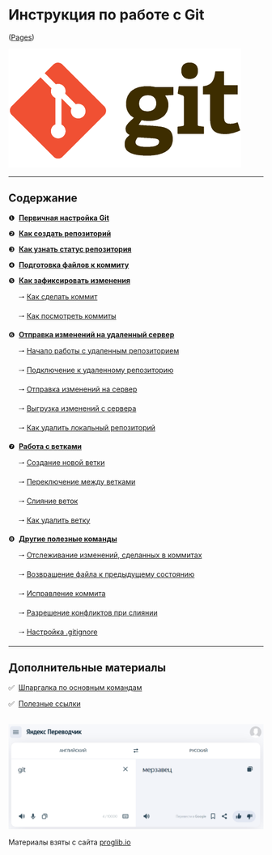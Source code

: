 # Инструкция по работе с Git

 ([Pages](https://git-morozova.github.io/Git_manual/))
<!--
LICENSE: [MIT](license.md)
-->
![Git logo](img/git-logo.png)


---

## Содержание
❶&nbsp; [**Первичная настройка Git**](pages/config.md) 

❷&nbsp; [**Как создать репозиторий**](pages/init.md) 

❸&nbsp; [**Как узнать статус репозитория**](pages/status.md) 

❹&nbsp; [**Подготовка файлов к коммиту**](pages/add.md)

❺&nbsp; [**Как зафиксировать изменения**](pages/commit.md)

&nbsp;&nbsp;&nbsp;&nbsp;&nbsp;🠒 [Как сделать коммит](pages/commit.md#как-сделать-коммит)

&nbsp;&nbsp;&nbsp;&nbsp;&nbsp;🠒 [Как посмотреть коммиты](pages/commit.md#как-посмотреть-коммиты)

❻&nbsp; [**Отправка изменений на удаленный сервер**](pages/push.md)

&nbsp;&nbsp;&nbsp;&nbsp;&nbsp;🠒 [Начало работы с удаленным репозиторием](pages/push.md#что-такое-удаленный-репозиторий)

&nbsp;&nbsp;&nbsp;&nbsp;&nbsp;🠒 [Подключение к удаленному репозиторию](pages/push.md#подключение-к-удаленному-репозиторию)

&nbsp;&nbsp;&nbsp;&nbsp;&nbsp;🠒 [Отправка изменений на сервер](pages/push.md#отправка-изменений-на-сервер)

&nbsp;&nbsp;&nbsp;&nbsp;&nbsp;🠒 [Выгрузка изменений с сервера](pages/push.md#запрос-изменений-с-сервера)

&nbsp;&nbsp;&nbsp;&nbsp;&nbsp;🠒 [Как удалить локальный репозиторий](pages/push.md#как-удалить-локальный-репозиторий)

❼&nbsp; [**Работа с ветками**](pages/branch.md)

&nbsp;&nbsp;&nbsp;&nbsp;&nbsp;🠒 [Создание новой ветки](pages/branch.md#создание-новой-ветки)

&nbsp;&nbsp;&nbsp;&nbsp;&nbsp;🠒 [Переключение между ветками](pages/branch.md#переключение-между-ветками)

&nbsp;&nbsp;&nbsp;&nbsp;&nbsp;🠒 [Слияние веток](pages/branch.md#слияние-веток)

&nbsp;&nbsp;&nbsp;&nbsp;&nbsp;🠒 [Как удалить ветку](pages/branch.md#как-удалять-ветки-в-git)

❽&nbsp; [**Другие полезные команды**](pages/other.md)

&nbsp;&nbsp;&nbsp;&nbsp;&nbsp;🠒 [Отслеживание изменений, сделанных в коммитах](pages/other.md#отслеживание-изменений-сделанных-в-коммитах)

&nbsp;&nbsp;&nbsp;&nbsp;&nbsp;🠒 [Возвращение файла к предыдущему состоянию](pages/other.md#возвращение-файла-к-предыдущему-состоянию)

&nbsp;&nbsp;&nbsp;&nbsp;&nbsp;🠒 [Исправление коммита](pages/other.md#исправление-коммита)

&nbsp;&nbsp;&nbsp;&nbsp;&nbsp;🠒 [Разрешение конфликтов при слиянии](pages/other.md#разрешение-конфликтов-при-слиянии)

&nbsp;&nbsp;&nbsp;&nbsp;&nbsp;🠒 [Настройка .gitignore](pages/other.md#настройка-gitignore)

---

## Дополнительные материалы
✅ &nbsp;[Шпаргалка по основным командам](pages/commands.md)

✅ &nbsp;[Полезные ссылки](pages/links.md)
&nbsp;<br>
&nbsp;<br>

![Git fun](img/gitfun.png)


Материалы взяты с сайта [proglib.io](https://proglib.io/p/git-for-half-an-hour)
